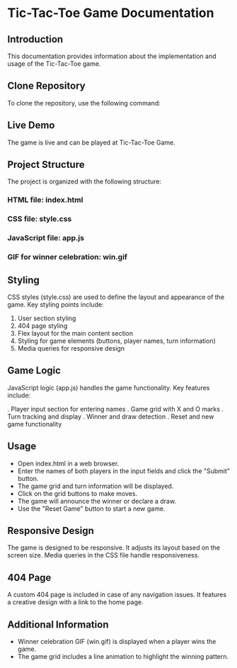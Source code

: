 # Tic-Tac-Toe Game Documentation

## Introduction

This documentation provides information about the implementation and usage of the Tic-Tac-Toe game.

## Clone Repository

To clone the repository, use the following command:


## Live Demo
The game is live and can be played at Tic-Tac-Toe Game.

## Project Structure
The project is organized with the following structure:

### HTML file: index.html
### CSS file: style.css
### JavaScript file: app.js
### GIF for winner celebration: win.gif
## Styling
CSS styles (style.css) are used to define the layout and appearance of the game. Key styling points include:

1. User section styling
2. 404 page styling
3. Flex layout for the main content section
4. Styling for game elements (buttons, player names, turn information)
5. Media queries for responsive design
## Game Logic
JavaScript logic (app.js) handles the game functionality. Key features include:

. Player input section for entering names
. Game grid with X and O marks
. Turn tracking and display
. Winner and draw detection
. Reset and new game functionality
## Usage
- Open index.html in a web browser.
- Enter the names of both players in the input fields and click the "Submit" button.
- The game grid and turn information will be displayed.
- Click on the grid buttons to make moves.
- The game will announce the winner or declare a draw.
- Use the "Reset Game" button to start a new game.
## Responsive Design
The game is designed to be responsive. It adjusts its layout based on the screen size. Media queries in the CSS file handle responsiveness.

## 404 Page
A custom 404 page is included in case of any navigation issues. It features a creative design with a link to the home page.

## Additional Information
* Winner celebration GIF (win.gif) is displayed when a player wins the game.
* The game grid includes a line animation to highlight the winning pattern.
